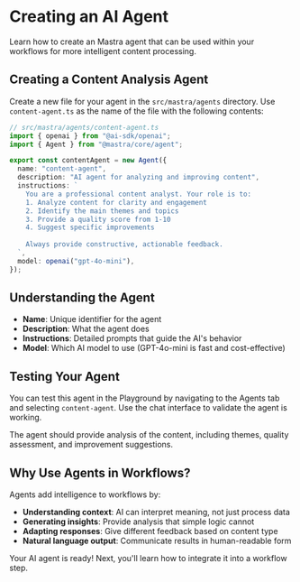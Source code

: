 # Creating an AI Agent

Learn how to create an Mastra agent that can be used within your workflows for more intelligent content processing.

## Creating a Content Analysis Agent

Create a new file for your agent in the `src/mastra/agents` directory. Use `content-agent.ts` as the name of the file with the following contents:

```typescript
// src/mastra/agents/content-agent.ts
import { openai } from "@ai-sdk/openai";
import { Agent } from "@mastra/core/agent";

export const contentAgent = new Agent({
  name: "content-agent",
  description: "AI agent for analyzing and improving content",
  instructions: `
    You are a professional content analyst. Your role is to:
    1. Analyze content for clarity and engagement
    2. Identify the main themes and topics
    3. Provide a quality score from 1-10
    4. Suggest specific improvements
    
    Always provide constructive, actionable feedback.
  `,
  model: openai("gpt-4o-mini"),
});
```

## Understanding the Agent

- **Name**: Unique identifier for the agent
- **Description**: What the agent does
- **Instructions**: Detailed prompts that guide the AI's behavior
- **Model**: Which AI model to use (GPT-4o-mini is fast and cost-effective)

## Testing Your Agent

You can test this agent in the Playground by navigating to the Agents tab and selecting `content-agent`. Use the chat interface to validate the agent is working.

The agent should provide analysis of the content, including themes, quality assessment, and improvement suggestions.

## Why Use Agents in Workflows?

Agents add intelligence to workflows by:

- **Understanding context**: AI can interpret meaning, not just process data
- **Generating insights**: Provide analysis that simple logic cannot
- **Adapting responses**: Give different feedback based on content type
- **Natural language output**: Communicate results in human-readable form

Your AI agent is ready! Next, you'll learn how to integrate it into a workflow step.
